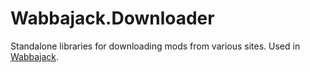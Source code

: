 # Wabbajack.Downloader

Standalone libraries for downloading mods from various sites. Used in [Wabbajack](https://github.com/wabbajack-tools/wabbajack).
